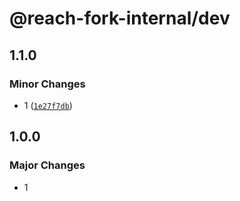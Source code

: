 # @reach-fork-internal/dev

## 1.1.0

### Minor Changes

- 1 ([`1e27f7db`](https://github.com/seungjaey/reach-ui/commit/1e27f7dbe18bad51f364346727d767ba89d04c07))

## 1.0.0

### Major Changes

- 1
